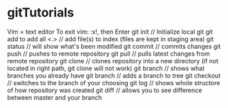 # gitTutorials
Vim = text editor
To exit vim: :x!, then Enter
git init // Initialize local git
git add <file> to add all <.> // add file(s) to index (files are kept in staging area)
git status // will show what's been modified
git commit // commits changes
git push // pushes to remote repository
git pull // pulls latest changes from remote repository
git clone // clones repository into a new directory (if not located in right path, git clone will not work)
git branch // shows what branches you already have
git branch <name> // adds a branch to tree
git checkout <name> // switches to the branch of your choosing
git log // shows whole structore of how repository was created
git diff // allows you to see difference between master and your branch
